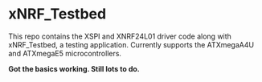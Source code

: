 xNRF_Testbed
============
This repo contains the XSPI and XNRF24L01 driver code along with xNRF_Testbed, a testing application. 
Currently supports the ATXmegaA4U and ATXmegaE5 microcontrollers.

**Got the basics working.  Still lots to do.**